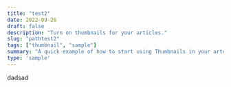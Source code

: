 ```yaml
---
title: "test2"
date: 2022-09-26
draft: false
description: "Turn on thumbnails for your articles."
slug: "pathtest2"
tags: ["thumbnail", "sample"]
summary: "A quick example of how to start using Thumbnails in your artciles."
type: 'sample'
---
```





dadsad